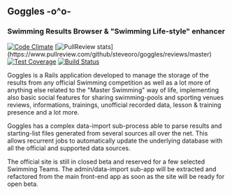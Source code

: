 ## Goggles  -o^o-
### Swimming Results Browser & "Swimming Life-style" enhancer

[![Code Climate](https://codeclimate.com/github/steveoro/goggles/badges/gpa.svg)](https://codeclimate.com/github/steveoro/goggles)
[![PullReview stats](https://www.pullreview.com/github/steveoro/goggles/badges/master.svg?)](https://www.pullreview.com/github/steveoro/goggles/reviews/master)
[![Test Coverage](https://codeclimate.com/github/steveoro/goggles/badges/coverage.svg)](https://codeclimate.com/github/steveoro/goggles)
[![Build Status](https://semaphoreapp.com/api/v1/projects/4cc6b9cb-cf75-4921-9033-2b98f178dd49/242127/shields_badge.png)](https://semaphoreapp.com/steveoro/goggles)

Goggles is a Rails application developed to manage the storage of the results from any official
Swimming competition as well as a lot more of anything else related to the "Master Swimming"
way of life, implementing also basic social features for sharing swimming-pools and sporting venues
reviews, informations, trainings, unofficial recorded data, lesson & training presence and a
lot more.

Goggles has a complex data-import sub-process able to parse results and starting-list files
generated from several sources all over the net. This allows recurrent jobs to automatically update
the underlying database with all the official and supported data sources.

The official site is still in closed beta and reserved for a few selected Swimming Teams.
The admin/data-import sub-app will be extracted and refactored from the main front-end app as
soon as the site will be ready for open beta.
